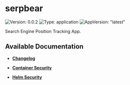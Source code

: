 # serpbear

![Version: 0.0.2](https://img.shields.io/badge/Version-0.0.2-informational?style=flat-square) ![Type: application](https://img.shields.io/badge/Type-application-informational?style=flat-square) ![AppVersion: "latest"](https://img.shields.io/badge/AppVersion-"latest"-informational?style=flat-square)

Search Engine Position Tracking App.

## Available Documentation

- [**Changelog**](CHANGELOG)

- [**Container Security**](container-security)

- [**Helm Security**](helm-security)


